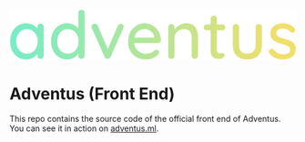 ![logo](https://raw.githubusercontent.com/TheBoringDuo/adventus-web/main/drawables/adventus.svg "Adventus Logo")
# Adventus (Front End)
This repo contains the source code of the official front end of Adventus. You can see it in action on [adventus.ml](https://adventus.ml). 
